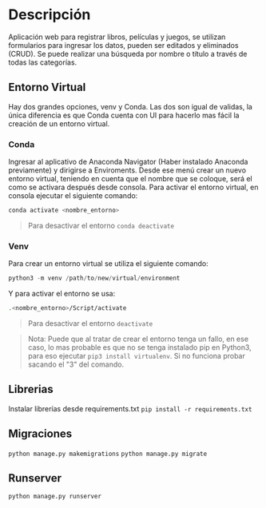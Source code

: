 # Descripción #
Aplicación web para registrar libros, películas y juegos, se utilizan formularios para ingresar los datos, pueden ser editados y eliminados (CRUD). Se puede realizar una búsqueda por nombre o título a través de todas las categorías.
## Entorno Virtual
Hay dos grandes opciones, venv y Conda. Las dos son igual de validas, la única diferencia es que Conda cuenta con UI para hacerlo mas fácil la creación de un entorno virtual.
### Conda
Ingresar al aplicativo de Anaconda Navigator (Haber instalado Anaconda previamente) y dirigirse a Enviroments. Desde ese menú crear un nuevo entorno virtual, teniendo en cuenta que el nombre que se coloque, será el como se activara después desde consola.
Para activar el entorno virtual, en consola ejecutar el siguiente comando:
```bash
conda activate <nombre_entorno>
```
> Para desactivar el entorno ```conda deactivate```

### Venv
Para crear un entorno virtual se utiliza el siguiente comando:
```python
python3 -m venv /path/to/new/virtual/environment
```
Y para activar el entorno se usa:
```bash
.<nombre_entorno>/Script/activate
```
> Para desactivar el entorno ```deactivate```

> Nota: Puede que al tratar de crear el entorno tenga un fallo, en ese caso, lo mas probable es que no se tenga instalado pip en Python3,  para eso ejecutar ```pip3 install virtualenv```. Si no funciona probar sacando el "3" del comando.

## Librerias
Instalar librerías desde requirements.txt ```pip install -r requirements.txt```
## Migraciones
```python manage.py makemigrations```
```python manage.py migrate```
## Runserver
```python manage.py runserver```
